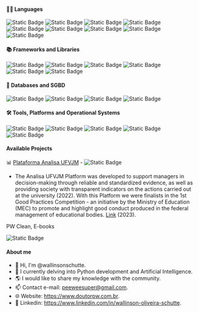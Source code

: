 #### 👨‍💻 Languages
![Static Badge](https://img.shields.io/badge/PYTHON-blue?style=social&logo=python&logoColor=blue&logoSize=10&color=191970)
![Static Badge](https://img.shields.io/badge/R-blue?style=social&logo=r&logoColor=blue&logoSize=10&color=191970)
![Static Badge](https://img.shields.io/badge/SQL-blue?style=social&logo=SQLITE&logoColor=blue&logoSize=10&color=191970)
![Static Badge](https://img.shields.io/badge/PHP-blue?style=social&logo=PHP&logoColor=blue&logoSize=10&color=191970)
![Static Badge](https://img.shields.io/badge/C-blue?style=social&logo=C&logoColor=blue&logoSize=10&color=191970)
![Static Badge](https://img.shields.io/badge/C++-blue?style=social&logo=c%2B%2B&logoColor=blue&logoSize=10&color=191970)
![Static Badge](https://img.shields.io/badge/HTML5-blue?style=social&logo=html5&logoColor=blue&logoSize=10&color=191970)
![Static Badge](https://img.shields.io/badge/CSS3-blue?style=social&logo=css3&logoColor=blue&logoSize=10&color=191970)
![Static Badge](https://img.shields.io/badge/DELPHI-blue?style=social&logo=delphi&logoColor=blue&logoSize=10&color=191970)

#### 📚 Frameworks and Libraries
![Static Badge](https://img.shields.io/badge/BOOTSTRAP-blue?style=social&logo=bootstrap&logoColor=blue&logoSize=10&color=191970)
![Static Badge](https://img.shields.io/badge/NUMPY-blue?style=social&logo=numpy&logoColor=blue&logoSize=10&color=191970)
![Static Badge](https://img.shields.io/badge/PANDAS-blue?style=social&logo=PANDAS&logoColor=blue&logoSize=10&color=191970)
![Static Badge](https://img.shields.io/badge/MATPLOTLIB-blue?style=social&logo=python&logoColor=blue&logoSize=10&color=191970)
![Static Badge](https://img.shields.io/badge/SCIKITLEARN-blue?style=social&logo=scikitlearn&logoColor=blue&logoSize=10&color=191970)
![Static Badge](https://img.shields.io/badge/TENSORFLOW-blue?style=social&logo=tensorflow&logoColor=blue&logoSize=10&color=191970)

#### 💾 Databases and SGBD
![Static Badge](https://img.shields.io/badge/MYSQL-blue?style=social&logo=MYSQL&logoColor=blue&logoSize=10&color=191970)
![Static Badge](https://img.shields.io/badge/POSTGRESSQL-blue?style=social&logo=postgresql&logoColor=blue&logoSize=10&color=191970)
![Static Badge](https://img.shields.io/badge/SQLITE-blue?style=social&logo=SQLITE&logoColor=blue&logoSize=10&color=191970)
![Static Badge](https://img.shields.io/badge/SQLSERVER-blue?style=social&logo=DATABRICKS&logoColor=blue&logoSize=10&color=191970)

#### 🛠️ Tools, Platforms and Operational Systems
![Static Badge](https://img.shields.io/badge/POWERBI-blue?style=for-the-badge&logoColor=blue&logoSize=10&color=191970)
![Static Badge](https://img.shields.io/badge/WINDOWS-green?style=for-the-badge&logoColor=green&logoSize=10&color=23009639)
![Static Badge](https://img.shields.io/badge/LINUX-green?style=for-the-badge&logoColor=green&logoSize=10&color=1E90FF)
![Static Badge](https://img.shields.io/badge/OFFICE-green?style=for-the-badge&logoColor=green&logoSize=10&color=B8860B)
![Static Badge](https://img.shields.io/badge/SPSS-green?style=for-the-badge&logoColor=YELLOW&logoSize=10&color=ADFF2F)


#### Available Projects

📊 [Plataforma Analisa UFVJM](https://portal.ufvjm.edu.br/page/analisa/paineis) - ![Static Badge](https://img.shields.io/badge/POWER%20BI-8A2BE2?style=for-the-badge&logoSize=10)
 - The Analisa UFVJM Platform was developed to support managers in decision-making through reliable and standardized evidence, as well as providing society with transparent indicators on the actions carried out at the university (2022). With this Platform we were finalists in the 1st Good Practices Competition - an initiative by the Ministry of Education (MEC) to promote and highlight good conduct produced in the federal management of educational bodies. [Link](https://portal.ufvjm.edu.br/noticias/2023/ufvjm-e-finalista-no-i-concurso-de-boas-praticas-do-mec) (2023).

PW Clean, E-books

![Static Badge](https://img.shields.io/badge/Under%20construction-8A2BE2?logoSize=10)


#### About me
- 👋 Hi, I'm @wallinsonschutte.
- 🌱 I currently delving into Python development and Artificial Intelligence.
- 🌎 I would like to share my knowledge with the community.
- 📫 Contact e-mail: peeweesuper@gmail.com.
- 🌐 Website: https://www.doutorpw.com.br.
- 🦸 Linkedin: https://www.linkedin.com/in/wallinson-oliveira-schutte.
